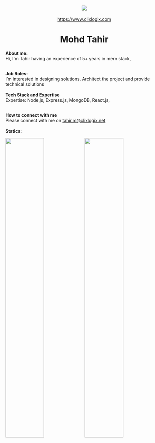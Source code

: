 <h1 align="center">
   <a>
    <img src="https://clixlogix.org/clixlogixlogo.jpeg"> </a>
</h1>
<p align="center">
    <a href="https://www.clixlogix.com/">
     https://www.clixlogix.com   
</a>
</p>
<h1 align="center">
  <b>Mohd Tahir</b>
</h1>
<b> About me:</b>
</br>
Hi, I'm Tahir having an experience of 5+ years in mern stack,
</br>
</br>

<b>Job Roles:</b>
<br>
I’m interested in designing solutions, Architect the project and provide technical solutions
</br>
</br>
<b>Tech Stack and Expertise</b></br>
Expertise: Node.js, Express.js, MongoDB, React.js, 
</br>
</br>

<b>How to connect with me</b>
</br>
Please connect with me on  <a style="color: blue;" href="https://www.clixlogix.com/contact-us/">tahir.m@clixlogix.net</a>
</br>
</br>
<b>Statics:</b>
<p align="left">
  <img width="49.5%" src="https://github-readme-stats.vercel.app/api?username=Clixlogix-Tahir&show_icons=true&theme=gruvbox&hide_border=true" />
    <img width="49.5%" src="https://github-readme-streak-stats.herokuapp.com/?user=Clixlogix-Tahir&theme=gruvbox&hide_border=true" />
</p>
<br>

